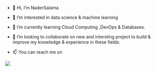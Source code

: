 - 👋 Hi, I’m NaderSalama 
- 👀 I’m interested in data science & machine learning
- 🌱 I’m currently learning Cloud Computing ,DevOps & Databases.
- 💞️ I’m looking to collaborate on new and intersting project to build & improve my knowledge & experience in these fields.



- 📫 You can reach me on 

<!---
LuciferLuther/LuciferLuther is a ✨ special ✨ repository because its `README.md` (this file) appears on your GitHub profile.
You can click the Preview link to take a look at your changes.
--->
<img src = "https://github-readme-stats.vercel.app/api?username=LuciferLuther&&show_icons=true&title_color=ffffff&icon_color=bb2acf&text_color=daf7dc&bg_color=151515" >
